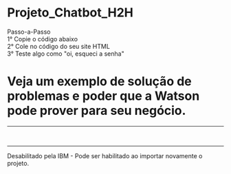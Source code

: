 # Projeto_Chatbot_H2H
Passo-a-Passo </br>
1° Copie o código abaixo</br>
2° Cole no código do seu site HTML</br>
3° Teste algo como "oi, esqueci a senha"</br>
# Veja um exemplo de solução de problemas e poder que a Watson pode prover para seu negócio.
----------------------------------------------------------------------------
<script>
  window.watsonAssistantChatOptions = {</br>
      integrationID: "284aa4c8-fa72-40dc-9fdf-9cd02114be2a", // The ID of this integration.</br>
      region: "us-south", // The region your integration is hosted in.</br>
      serviceInstanceID: "a8b3db24-85bb-4f75-a8e6-8c977e81fd36", // The ID of your service instance.</br>
      onLoad: function(instance) { instance.render(); }</br>
    };</br>
  setTimeout(function(){</br>
    const t=document.createElement('script');</br>
    t.src="https://web-chat.global.assistant.watson.appdomain.cloud/versions/" + (window.watsonAssistantChatOptions.clientVersion || 'latest') + "/WatsonAssistantChatEntry.js"</br>
    document.head.appendChild(t);</br>
  });</br>
</script></br>
----------------------------------------------------------------------------
Desabilitado pela IBM - Pode ser habilitado ao importar novamente o projeto.

